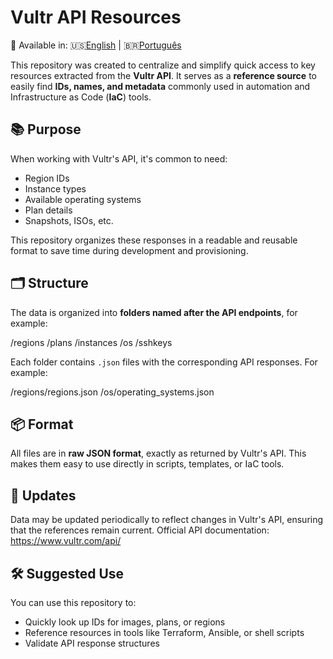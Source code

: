 # Vultr API Resources

📄 Available in: 🇺🇸[English](README.md) | 🇧🇷[Português](README.pt-br.md)

This repository was created to centralize and simplify quick access to key resources extracted from the **Vultr API**. It serves as a **reference source** to easily find **IDs, names, and metadata** commonly used in automation and Infrastructure as Code (**IaC**) tools.

## 📚 Purpose

When working with Vultr's API, it's common to need:
- Region IDs
- Instance types
- Available operating systems
- Plan details
- Snapshots, ISOs, etc.

This repository organizes these responses in a readable and reusable format to save time during development and provisioning.

## 🗂 Structure

The data is organized into **folders named after the API endpoints**, for example:

/regions
/plans
/instances
/os
/sshkeys


Each folder contains `.json` files with the corresponding API responses. For example:

/regions/regions.json
/os/operating_systems.json


## 📦 Format

All files are in **raw JSON format**, exactly as returned by Vultr's API. This makes them easy to use directly in scripts, templates, or IaC tools.

## 🔁 Updates

Data may be updated periodically to reflect changes in Vultr's API, ensuring that the references remain current. Official API documentation: https://www.vultr.com/api/

## 🛠 Suggested Use

You can use this repository to:
- Quickly look up IDs for images, plans, or regions
- Reference resources in tools like Terraform, Ansible, or shell scripts
- Validate API response structures

